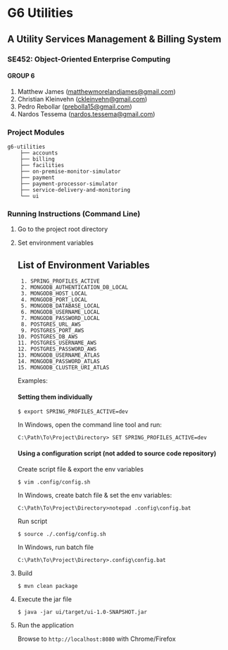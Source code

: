 # G6 Utilities

## A Utility Services Management & Billing System

### SE452: Object-Oriented Enterprise Computing

#### GROUP 6
1. Matthew James (matthewmorelandjames@gmail.com)
2. Christian Kleinvehn (ckleinvehn@gmail.com)
3. Pedro Rebollar (prebolla15@gmail.com)
4. Nardos Tessema (nardos.tessema@gmail.com)

### Project Modules

```
g6-utilities
    ├── accounts
    ├── billing
    ├── facilities
    ├── on-premise-monitor-simulator
    ├── payment
    ├── payment-processor-simulator
    ├── service-delivery-and-monitoring
    └── ui
```

### Running Instructions (Command Line)

1. Go to the project root directory

2. Set environment variables

    ## List of Environment Variables
    ```
     1. SPRING_PROFILES_ACTIVE
     2. MONGODB_AUTHENTICATION_DB_LOCAL
     3. MONGODB_HOST_LOCAL
     4. MONGODB_PORT_LOCAL
     5. MONGODB_DATABASE_LOCAL
     6. MONGODB_USERNAME_LOCAL
     7. MONGODB_PASSWORD_LOCAL
     8. POSTGRES_URL_AWS
     9. POSTGRES_PORT_AWS
    10. POSTGRES_DB_AWS
    11. POSTGRES_USERNAME_AWS
    12. POSTGRES_PASSWORD_AWS
    13. MONGODB_USERNAME_ATLAS
    14. MONGODB_PASSWORD_ATLAS
    15. MONGODB_CLUSTER_URI_ATLAS
    ```

   Examples:
   
   #### Setting them individually
   
   ```$ export SPRING_PROFILES_ACTIVE=dev``` 
   
   In Windows, open the command line tool and run:
    
   ```
   C:\Path\To\Project\Directory> SET SPRING_PROFILES_ACTIVE=dev
   ```
   
   #### Using a configuration script (not added to source code repository)
   
   Create script file & export the env variables
   
   ```$ vim .config/config.sh```
   
   In Windows, create batch file & set the env variables: 
   
   ```C:\Path\To\Project\Directory>notepad .config\config.bat```
   
   Run script
   
   ```
   $ source ./.config/config.sh
   ```
   
   In Windows, run batch file
   
   ```
   C:\Path\To\Project\Directory>.config\config.bat
   ```

3. Build

   ```$ mvn clean package```

4. Execute the jar file

   ```$ java -jar ui/target/ui-1.0-SNAPSHOT.jar```

5. Run the application

   Browse to ```http://localhost:8080``` with Chrome/Firefox 
